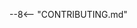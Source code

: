 <!-- pyml disable-next-line first-line-heading -->
<!-- markdownlint-disable MD041 -->
--8<-- "CONTRIBUTING.md"
